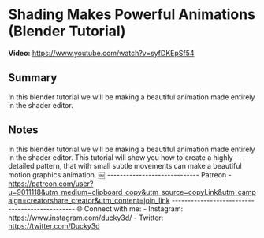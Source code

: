 # Shading Makes Powerful Animations (Blender Tutorial)

**Video:** https://www.youtube.com/watch?v=syfDKEpSf54

## Summary
In this blender tutorial we will be making a beautiful animation made entirely in the shader editor.

## Notes
In this blender tutorial we will be making a beautiful animation made entirely in the shader editor. This tutorial will show you how to create a highly detailed pattern, that with small subtle movements can make a beautiful motion graphics animation. ￼ ----------------------------- Patreon - https://patreon.com/user?u=9011118&utm_medium=clipboard_copy&utm_source=copyLink&utm_campaign=creatorshare_creator&utm_content=join_link ----------------------------------------------- 🌐 Connect with me: - Instagram: https://www.instagram.com/ducky3d/ - Twitter: https://twitter.com/Ducky3d
